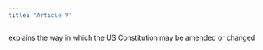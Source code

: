 ```yaml
---
title: "Article V"
---
```

explains the way in which the US Constitution may be amended or changed

